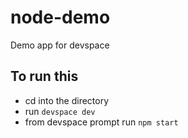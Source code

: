 # node-demo
Demo app for devspace

## To run this
- cd into the directory
- run `devspace dev`
- from devspace prompt run `npm start`